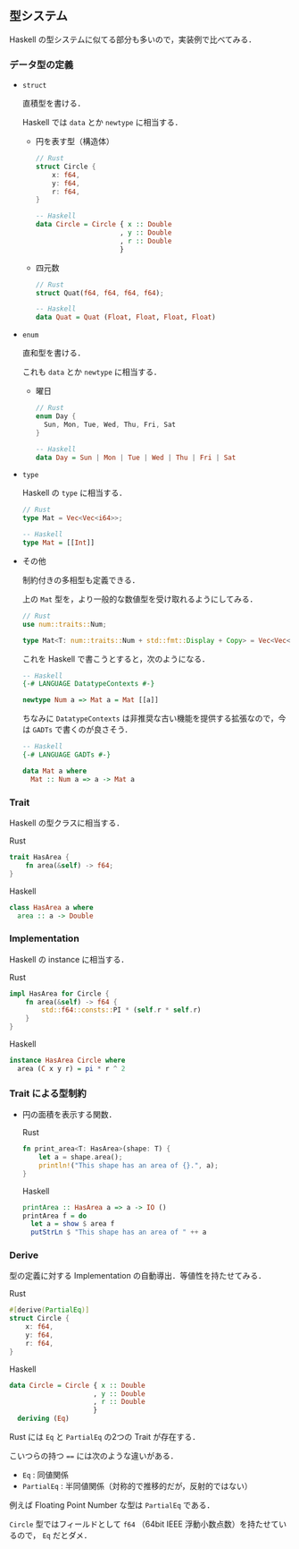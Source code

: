 ## 型システム

Haskell の型システムに似てる部分も多いので，実装例で比べてみる．

### データ型の定義

- `struct`

  直積型を書ける．

  Haskell では `data` とか `newtype` に相当する．

  - 円を表す型（構造体）

    ```rust
    // Rust
    struct Circle {
        x: f64,
        y: f64,
        r: f64,
    }
    ```

    ```haskell
    -- Haskell
    data Circle = Circle { x :: Double
                         , y :: Double
                         , r :: Double
                         }
    ```

  - 四元数

    ```rust
    // Rust
    struct Quat(f64, f64, f64, f64);
    ```

    ```haskell
    -- Haskell
    data Quat = Quat (Float, Float, Float, Float)
    ```

- `enum`

  直和型を書ける．

  これも `data` とか `newtype` に相当する．

  - 曜日

    ```rust
    // Rust
    enum Day {
      Sun, Mon, Tue, Wed, Thu, Fri, Sat
    }
    ```

    ```haskell
    -- Haskell
    data Day = Sun | Mon | Tue | Wed | Thu | Fri | Sat
    ```

- `type`

  Haskell の `type` に相当する．

  ```rust
  // Rust
  type Mat = Vec<Vec<i64>>;
  ```

  ```haskell
  -- Haskell
  type Mat = [[Int]]
  ```

- その他

  制約付きの多相型も定義できる．

  上の `Mat` 型を，より一般的な数値型を受け取れるようにしてみる．

  ```rust
  // Rust
  use num::traits::Num;

  type Mat<T: num::traits::Num + std::fmt::Display + Copy> = Vec<Vec<T>>;
  ```

  これを Haskell で書こうとすると，次のようになる．

  ```haskell
  -- Haskell
  {-# LANGUAGE DatatypeContexts #-}

  newtype Num a => Mat a = Mat [[a]]
  ```

  ちなみに `DatatypeContexts` は非推奨な古い機能を提供する拡張なので，今は `GADTs` で書くのが良さそう．

  ```haskell
  -- Haskell
  {-# LANGUAGE GADTs #-}

  data Mat a where
    Mat :: Num a => a -> Mat a
  ```

### Trait

Haskell の型クラスに相当する．

Rust

```rust
trait HasArea {
    fn area(&self) -> f64;
}
```

Haskell

```haskell
class HasArea a where
  area :: a -> Double
```

### Implementation

Haskell の instance に相当する．

Rust

```rust
impl HasArea for Circle {
    fn area(&self) -> f64 {
        std::f64::consts::PI * (self.r * self.r)
    }
}
```

Haskell

```haskell
instance HasArea Circle where
  area (C x y r) = pi * r ^ 2
```

### Trait による型制約

- 円の面積を表示する関数．

  Rust

  ```rust
  fn print_area<T: HasArea>(shape: T) {
      let a = shape.area();
      println!("This shape has an area of {}.", a);
  }
  ```

  Haskell

  ```haskell
  printArea :: HasArea a => a -> IO ()
  printArea f = do
    let a = show $ area f
    putStrLn $ "This shape has an area of " ++ a
  ```

### Derive

型の定義に対する Implementation の自動導出．等値性を持たせてみる．

Rust

```rust
#[derive(PartialEq)]
struct Circle {
    x: f64,
    y: f64,
    r: f64,
}
```

Haskell

```haskell
data Circle = Circle { x :: Double
                     , y :: Double
                     , r :: Double
                     }
  deriving (Eq)
```

Rust には `Eq` と `PartialEq` の2つの Trait が存在する．

こいつらの持つ `==` には次のような違いがある．

- `Eq` : 同値関係
- `PartialEq` : 半同値関係（対称的で推移的だが，反射的ではない）

例えば Floating Point Number な型は `PartialEq` である．

`Circle` 型ではフィールドとして `f64` （64bit IEEE 浮動小数点数）を持たせているので， `Eq` だとダメ．